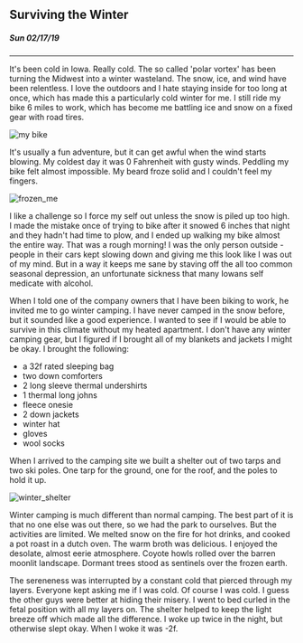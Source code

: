 ## Surviving the Winter
##### Sun 02/17/19

---
<style>
img {
}
</style>

It's been cold in Iowa. Really cold. The so called 'polar vortex' has been turning the Midwest into
a winter wasteland. The snow, ice, and wind have been relentless. I love the outdoors and I hate staying 
inside for too long at once, which has made this a particularly cold winter for me. 
I still ride my bike 6 miles to work, which has become me battling ice and snow on a fixed gear with road tires.

![my bike](images/my_bike.jpg)

It's usually a fun adventure, but it can get awful when the wind starts blowing. 
My coldest day it was 0 Fahrenheit with gusty winds.
Peddling my bike felt almost impossible. My beard froze solid and I couldn't feel my fingers.

![frozen_me](images/frozen_me.jpg)

I like a challenge so I force my self out unless the snow is piled up too high. I made the mistake once of 
trying to bike after it snowed 6 inches that night and they hadn't had time to plow, and I ended up walking my 
bike almost the entire way. That was a rough morning! 
I was the only person outside - people in their cars kept slowing down and giving me this look like I was out 
of my mind. 
But in a way it keeps me sane by staving off the all too common seasonal depression, an unfortunate 
sickness that many Iowans self medicate with alcohol.

When I told one of the company owners that I have been biking to work, he invited me to go winter camping. 
I have never camped in the snow before, but it sounded like a good experience. I wanted to see if I would
be able to survive in this climate without my heated apartment. I don't have any winter camping gear, but I 
figured if I brought all of my blankets and jackets I might be okay. I brought the following:

* a 32f rated sleeping bag
* two down comforters
* 2 long sleeve thermal undershirts
* 1 thermal long johns
* fleece onesie
* 2 down jackets
* winter hat
* gloves
* wool socks

When I arrived to the camping site we built a shelter out of two tarps and two ski poles. One tarp for the
ground, one for the roof, and the poles to hold it up. 

![winter_shelter](images/winter_shelter.jpg)

Winter camping is much different than normal camping. The best part of it is that no one else was out there,
so we had the park to ourselves. But the activities are limited. We melted snow on the fire for hot drinks,
and cooked a pot roast in a dutch oven. The warm broth was delicious. I enjoyed the desolate, almost eerie
atmosphere. Coyote howls rolled over the barren moonlit landscape. Dormant trees stood as sentinels over the
frozen earth. 

The sereneness was interrupted by a constant cold that pierced through my layers. Everyone kept asking me if I was
cold. Of course I was cold. I guess the other guys were better at hiding their misery. I went to bed curled
in the fetal position with all my layers on. The shelter helped to keep the light breeze off which
made all the difference. I woke up twice in the night, but otherwise slept okay. When I woke it was -2f. 

